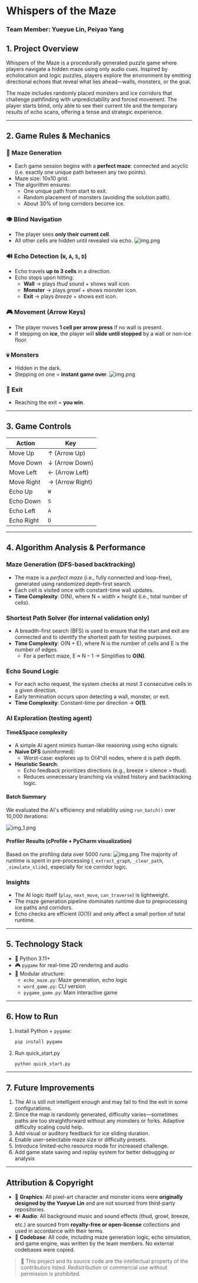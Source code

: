 # Whispers of the Maze
### Team Member: Yueyue Lin, Peiyao Yang

## 1. Project Overview
Whispers of the Maze is a procedurally generated puzzle game where players navigate a hidden maze using only audio cues. Inspired by echolocation and logic puzzles, players explore the environment by emitting directional echoes that reveal what lies ahead—walls, monsters, or the goal.

The maze includes randomly placed monsters and ice corridors that challenge pathfinding with unpredictability and forced movement. The player starts blind, only able to see their current tile and the temporary results of echo scans, offering a tense and strategic experience.

---

## 2. Game Rules & Mechanics
### 🧱 Maze Generation
- Each game session begins with a **perfect maze**: connected and acyclic (i.e. exactly one unique path between any two points).
- Maze size: 10x10 grid.
- The algorithm ensures:
  - One unique path from start to exit.
  - Random placement of monsters (avoiding the solution path).
  - About 30% of long corridors become ice.

### 👁️ Blind Navigation
- The player sees **only their current cell**.
- All other cells are hidden until revealed via echo.
![img.png](img/img1.png)
### 🔊 Echo Detection (`W`, `A`, `S`, `D`)
- Echo travels **up to 3 cells** in a direction.
- Echo stops upon hitting:
  - **Wall** → plays *thud* sound + shows wall icon.
  - **Monster** → plays *growl* + shows monster icon.
  - **Exit** → plays *breeze* + shows exit icon.

### 🎮 Movement (Arrow Keys)
- The player moves **1 cell per arrow press** if no wall is present.
- If stepping on **ice**, the player will **slide until stopped** by a wall or non-ice floor.

### 💀 Monsters
- Hidden in the dark.
- Stepping on one = **instant game over**.
![img.png](img/img.png)
### 🏁 Exit
- Reaching the exit = **you win**.

---
## 3. Game Controls

| Action         | Key        |
|----------------|------------|
| Move Up        | ↑ (Arrow Up) |
| Move Down      | ↓ (Arrow Down) |
| Move Left      | ← (Arrow Left) |
| Move Right     | → (Arrow Right) |
| Echo Up        | `W`        |
| Echo Down      | `S`        |
| Echo Left      | `A`        |
| Echo Right     | `D`        |

---
## 4. Algorithm Analysis & Performance

### Maze Generation (DFS-based backtracking)
- The maze is a *perfect maze* (i.e., fully connected and loop-free), generated using randomized depth-first search.
- Each cell is visited once with constant-time wall updates.
- **Time Complexity**: O(N), where N = width × height (i.e., total number of cells).

### Shortest Path Solver (for internal validation only)
- A breadth-first search (BFS) is used to ensure that the start and exit are connected and to identify the shortest path for testing purposes.
- **Time Complexity**: O(N + E), where N is the number of cells and E is the number of edges.
  - For a perfect maze, E ≈ N – 1 → Simplifies to **O(N)**.

### Echo Sound Logic
- For each echo request, the system checks at most 3 consecutive cells in a given direction.
- Early termination occurs upon detecting a wall, monster, or exit.
- **Time Complexity**: Constant-time per direction → **O(1)**.

### AI Exploration (testing agent)
#### Time&Space complexity
- A simple AI agent mimics human-like reasoning using echo signals.
- **Naive DFS** (uninformed):
  - Worst-case: explores up to O(4^d) nodes, where d is path depth.
- **Heuristic Search**:
  - Echo feedback prioritizes directions (e.g., breeze > silence > thud).
  - Reduces unnecessary branching via visited history and backtracking logic.
#### Batch Summary
We evaluated the AI's efficiency and reliability using `run_batch()` over 10,000 iterations:

![img_1.png](img/img4.png)

#### Profiler Results (cProfile + PyCharm visualization)
Based on the profiling data over 5000 runs:
![img.png](img/img2.png)
The majority of runtime is spent in pre-processing (`_extract_graph`, `_clear_path`, `_simulate_slide`), especially for ice corridor logic.

### Insights
- The AI logic itself (`play`, `next_move`, `can_traverse`) is lightweight.
- The maze generation pipeline dominates runtime due to preprocessing ice paths and corridors.
- Echo checks are efficient (O(1)) and only affect a small portion of total runtime.


---
## 5. Technology Stack

- 🐍 Python 3.11+
- 🎮 `pygame` for real-time 2D rendering and audio
- 📁 Modular structure:
  - `echo_maze.py`: Maze generation, echo logic
  - `word_game.py`: CLI version
  - `pygame_game.py`: Main interactive game

---
## 6. How to Run

1. Install Python + `pygame`:
   ```bash
   pip install pygame
2. Run quick_start.py
    ```bash
   python quick_start.py
   
---
## 7. Future Improvements
1. The AI is still not intelligent enough and may fail to find the exit in some configurations.
2. Since the map is randomly generated, difficulty varies—sometimes paths are too straightforward without any monsters or forks. Adaptive difficulty scaling could help.
3. Add visual or auditory feedback for ice sliding duration.
4. Enable user-selectable maze size or difficulty presets.
5. Introduce limited-echo resource mode for increased challenge.
6. Add game state saving and replay system for better debugging or analysis
---
## Attribution & Copyright

- 🎨 **Graphics**: All pixel-art character and monster icons were **originally designed by the Yueyue Lin** and are not sourced from third-party repositories.
- 🔊 **Audio**: All background music and sound effects (thud, growl, breeze, etc.) are sourced from **royalty-free or open-license** collections and used in accordance with their terms.
- 🧠 **Codebase**: All code, including maze generation logic, echo simulation, and game engine, was written by the team members. No external codebases were copied. 

> 📜 This project and its source code are the intellectual property of the contributors listed. Redistribution or commercial use without permission is prohibited.
